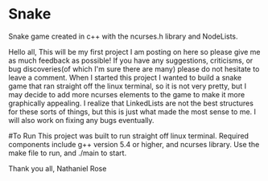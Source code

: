 # Snake
Snake game created in c++ with the ncurses.h library and NodeLists.

Hello all,
This will be my first project I am posting on here so please give me as much feedback as possible! If you have any suggestions, criticisms, or bug discoveries(of which I'm sure there are many) please do not hesitate to leave a comment.
When I started this project I wanted to build a snake game that ran straight off the linux terminal, so it is not very pretty, but I may decide to add more ncurses elements to the game to make it more graphically appealing.
I realize that LinkedLists are not the best structures for these sorts of things, but this is just what made the most sense to me.
I will also work on fixing any bugs eventually.

#To Run
This project was built to run straight off linux terminal. Required components include g++ version 5.4 or higher, and ncurses library. Use the make file to run, and ./main to start.

Thank you all,
Nathaniel Rose
